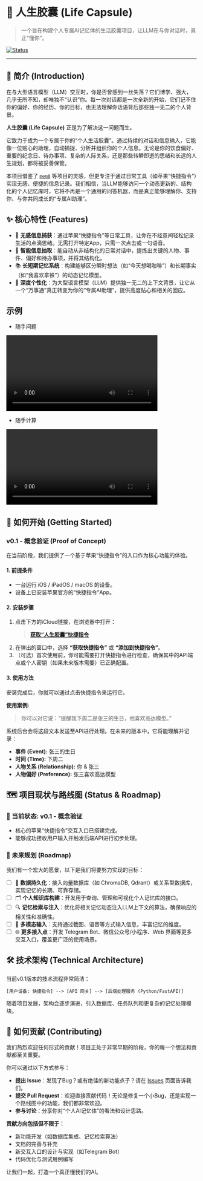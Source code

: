 # 🚀 人生胶囊 (Life Capsule)

> 一个旨在构建个人专属AI记忆体的生活胶囊项目，让LLM在与你对话时，真正“懂你”。

[![Status](https://img.shields.io/badge/status-v0.1%20PoC-green)](https://github.com/your-repo/life-capsule)

---

## 🌟 简介 (Introduction)

在与大型语言模型（LLM）交互时，你是否曾感到一丝失落？它们博学、强大，几乎无所不知，却唯独不“认识”你。每一次对话都是一次全新的开始，它们记不住你的偏好、你的经历、你的目标，也无法理解你话语背后那些独一无二的个人背景。

**人生胶囊 (Life Capsule)** 正是为了解决这一问题而生。

它致力于成为一个专属于你的“个人生活胶囊”。通过持续的对话和信息输入，它能像一位贴心的助理，自动捕捉、分析并组织你的个人信息。无论是你的饮食偏好、重要的纪念日、待办事项、复杂的人际关系，还是那些转瞬即逝的思绪和长远的人生规划，都将被妥善保管。

本项目借鉴了 [`mem0`](https://github.com/mem0ai/mem0) 等项目的灵感，但更专注于通过日常工具（如苹果“快捷指令”）实现无感、便捷的信息记录。我们相信，当LLM能够访问一个动态更新的、结构化的个人记忆库时，它将不再是一个通用的问答机器，而是真正能够理解你、支持你、与你共同成长的“专属AI助理”。

## ✨ 核心特性 (Features)

*   📱 **无感信息捕获**：通过苹果“快捷指令”等日常工具，让你在不经意间轻松记录生活的点滴思绪。无需打开特定App，只需一次点击或一句语音。
*   🧠 **智能信息抽取**：能自动从非结构化的日常对话中，提炼出关键的人物、事件、偏好和待办事项，并将其结构化。
*   📚 **长短期记忆系统**：构建能够区分瞬时想法（如“今天想喝咖啡”）和长期事实（如“我喜欢拿铁”）的动态记忆模型。
*   🤖 **深度个性化**：为大型语言模型（LLM）提供独一无二的上下文背景，让它从一个“万事通”真正转变为你的“专属AI助理”，提供高度贴心和相关的回应。

## 示例

- 随手问题

<video src="docs/video/1877_1753199255.mp4" width="400" controls></video>

- 随手计算

<video src="docs/video/1878_1753199266.mp4" width="400" controls></video>

## 🏁 如何开始 (Getting Started)

### v0.1 - 概念验证 (Proof of Concept)

在当前阶段，我们提供了一个基于苹果“快捷指令”的入口作为核心功能的体验。

#### 1. 前提条件
*   一台运行 iOS / iPadOS / macOS 的设备。
*   设备上已安装苹果官方的“快捷指令”App。

#### 2. 安装步骤
1.  点击下方的iCloud链接，在浏览器中打开：
    > **[获取“人生胶囊”快捷指令](https://www.icloud.com/shortcuts/e4b1772c6de54de59e0aa4dacdb1b2c6)**
2.  在弹出的窗口中，选择 **“获取快捷指令”** 或 **“添加到快捷指令”**。
3.  （可选）首次使用前，你可能需要打开快捷指令进行检查，确保其中的API端点或个人密钥（如果未来版本需要）已正确配置。

#### 3. 使用方法
安装完成后，你就可以通过点击快捷指令来运行它。

**使用案例:**

> 你可以对它说：“提醒我下周二是张三的生日，他喜欢高达模型。”

系统后台会将这段文本发送至API进行处理。在未来的版本中，它将能理解并记录：
*   **事件 (Event):** 张三的生日
*   **时间 (Time):** 下周二
*   **人物关系 (Relationship):** 你 & 张三
*   **人物偏好 (Preference):** 张三喜欢高达模型

## 🗺️ 项目现状与路线图 (Status & Roadmap)

### 📍 当前状态: v0.1 - 概念验证
*   核心的苹果“快捷指令”交互入口已搭建完成。
*   能够成功接收用户输入并触发后端API进行初步处理。

### 🚀 未来规划 (Roadmap)
我们有一个宏大的愿景，以下是我们将要努力实现的目标：

- [ ] 💾 **数据持久化**：接入向量数据库（如 ChromaDB, Qdrant）或关系型数据库，实现记忆的长期、可靠存储。
- [ ] 🗂️ **个人知识库构建**：开发用于查询、管理和可视化个人记忆库的接口。
- [ ] 🔍 **记忆检索与注入**：优化将相关记忆动态注入LLM上下文的算法，确保响应的相关性和准确性。
- [ ] 📸 **多模态输入**：支持通过截图、语音等方式输入信息，丰富记忆的维度。
- [ ] 🌐 **更多接入点**：开发 Telegram Bot、微信公众号/小程序、Web 界面等更多交互入口，覆盖更广泛的使用场景。

## 🛠️ 技术架构 (Technical Architecture)

当前v0.1版本的技术流程非常简洁：

`[用户设备: 快捷指令] --> [API 网关] --> [后端处理服务 (Python/FastAPI)]`

随着项目发展，架构会逐步演进，引入数据库、任务队列和更复杂的记忆处理模块。

## 🤝 如何贡献 (Contributing)

我们热烈欢迎任何形式的贡献！项目正处于非常早期的阶段，你的每一个想法和贡献都至关重要。

你可以通过以下方式参与：
*   **提出 Issue**：发现了Bug？或有绝佳的新功能点子？请在 [Issues](https://github.com/your-repo/life-capsule/issues) 页面告诉我们。
*   **提交 Pull Request**：欢迎直接贡献代码！无论是修复一个小Bug，还是实现一个路线图中的功能，我们都非常欢迎。
*   **参与讨论**：分享你对“个人AI记忆体”的看法和设计思路。

**贡献方向包括但不限于：**
*   新功能开发（如数据库集成、记忆检索算法）
*   文档的完善与补充
*   新交互入口的设计与实现（如Telegram Bot）
*   代码优化与测试用例编写

让我们一起，打造一个真正懂我们的AI。
